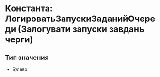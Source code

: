 ﻿# Константа: ЛогироватьЗапускиЗаданийОчереди (Залогувати запуски завдань черги)

## Тип значения

- Булево

